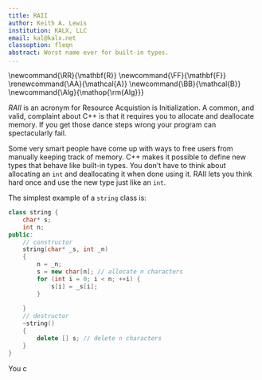 ```yaml
---
title: RAII
author: Keith A. Lewis
institution: KALX, LLC
email: kal@kalx.net
classoption: fleqn
abstract: Worst name ever for built-in types.
...
```


\newcommand{\RR}{\mathbf{R}}
\newcommand{\FF}{\mathbf{F}}
\renewcommand{\AA}{\mathcal{A}}
\newcommand{\BB}{\mathcal{B}}
\newcommand{\Alg}{\mathop{\rm{Alg}}}

_RAII_ is an acronym for Resource Acquistion is Initialization.
A common, and valid, complaint about C++ is that it requires you
to allocate and deallocate memory. If you get those dance steps
wrong your program can spectacularly fail.

Some very smart people have come up with ways to
free users from manually keeping track of memory.
C++ makes it possible to define new types that behave like
built-in types. You don't have to think about allocating
an `int` and deallocating it when done using it.
RAII lets you think hard once and use the new type
just like an `int`.

The simplest example of a `string` class is:

```C++
class string {
	char* s;
	int n;
public:
	// constructor
	string(char* _s, int _n)
	{
		n = _n;
		s = new char[n]; // allocate n characters
		for (int i = 0; i < n; ++i) {
			s[i] = _s[i];
		}
		
	}
	// destructor
	~string()
	{
		delete [] s; // delete n characters
	}
}
```

You c
